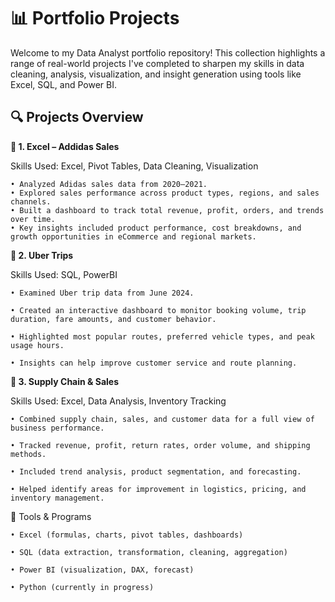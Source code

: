 # 📊 Portfolio Projects

Welcome to my Data Analyst portfolio repository!
This collection highlights a range of real-world projects I've completed to sharpen my skills in data cleaning, analysis, visualization, and insight generation using tools like Excel, SQL, and Power BI.

## 🔍 Projects Overview

**📁 1. Excel – Addidas Sales**

Skills Used: Excel, Pivot Tables, Data Cleaning, Visualization

    • Analyzed Adidas sales data from 2020–2021.
    • Explored sales performance across product types, regions, and sales channels.
    • Built a dashboard to track total revenue, profit, orders, and trends over time.
    • Key insights included product performance, cost breakdowns, and growth opportunities in eCommerce and regional markets.

**📁 2. Uber Trips**

Skills Used: SQL, PowerBI

    • Examined Uber trip data from June 2024.

    • Created an interactive dashboard to monitor booking volume, trip duration, fare amounts, and customer behavior.

    • Highlighted most popular routes, preferred vehicle types, and peak usage hours.

    • Insights can help improve customer service and route planning.

**📁 3. Supply Chain & Sales**

Skills Used: Excel, Data Analysis, Inventory Tracking

    • Combined supply chain, sales, and customer data for a full view of business performance.

    • Tracked revenue, profit, return rates, order volume, and shipping methods.

    • Included trend analysis, product segmentation, and forecasting.

    • Helped identify areas for improvement in logistics, pricing, and inventory management.

🧰 Tools & Programs

    • Excel (formulas, charts, pivot tables, dashboards)

    • SQL (data extraction, transformation, cleaning, aggregation)
    
    • Power BI (visualization, DAX, forecast)
    
    • Python (currently in progress)
